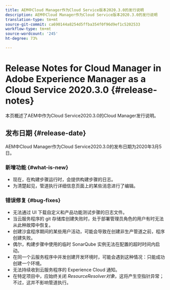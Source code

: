 ```yaml
---
title: AEM中Cloud Manager作为Cloud Service版本2020.3.0的发行说明
description: AEM中Cloud Manager作为Cloud Service版本2020.3.0的发行说明
translation-type: tm+mt
source-git-commit: ca690144a8254d5ffba354f0f96d9ef1c5202533
workflow-type: tm+mt
source-wordcount: '245'
ht-degree: 73%

---
```



# Release Notes for Cloud Manager in Adobe Experience Manager as a Cloud Service 2020.3.0 {#release-notes}

本页概述了AEM中作为Cloud Service2020.3.0的Cloud Manager发行说明。

## 发布日期 {#release-date}

AEM中Cloud Manager作为Cloud Service2020.3.0的发布日期为2020年3月5日。

### 新增功能 {#what-is-new}

* 现在，在构建步骤运行时，会提供构建步骤的日志。
* 为清楚起见，管道执行详细信息页面上的某些消息进行了编辑。

### 错误修复 {#bug-fixes}

* 无法通过 UI 下载自定义和产品功能测试步骤的日志文件。
* 当云服务程序的 git 存储库创建失败时，处于部署管理员角色的用户有时无法从此种故障中恢复。
* 创建沙盒程序期间的某些用户活动，可能会导致在创建非生产管道之前，程序创建失败。
* 偶尔，构建步骤中使用的临时 SonarQube 实例无法在配置的超时时间内启动。
* 在同一个云服务程序中并发创建开发环境时，可能会遇到这种情况：只能成功创建一个环境。
* 无法持续收到云服务程序的 Experience Cloud 通知。
* 在特定项目中，应始终关闭 *ResourceResolver对象*，这将产生空指针异常；不过，这并不影响管道执行。